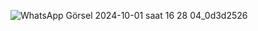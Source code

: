 ![WhatsApp Görsel 2024-10-01 saat 16 28 04_0d3d2526](https://github.com/user-attachments/assets/7fbc0062-a9f3-4472-bdaf-7e858b275188)
